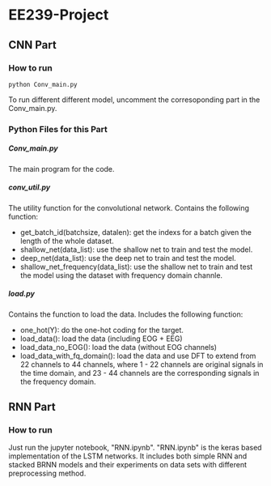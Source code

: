 # EE239-Project

## CNN Part

### How to run
```
python Conv_main.py
```
To run different different model, uncomment the corresoponding part in the Conv_main.py.

### Python Files for this Part
##### Conv_main.py
The main program for the code.
##### conv_util.py
The utility function for the convolutional network. Contains the following function:
* get_batch_id(batchsize, datalen): get the indexs for a batch given the length of the whole dataset.
* shallow_net(data_list): use the shallow net to train and test the model.
* deep_net(data_list): use the deep net to train and test the model.
* shallow_net_frequency(data_list): use the shallow net to train and test the model using the dataset with frequency domain channle.
##### load.py
Contains the function to load the data. Includes the following function:
* one_hot(Y): do the one-hot coding for the target.
* load_data(): load the data (including EOG + EEG)
* load_data_no_EOG(): load the data (without EOG channels)
* load_data_with_fq_domain(): load the data and use DFT to extend from 22 channels to 44 channels, where 1 - 22 channels are original signals in the time domain, and 23 - 44 channels are the corresponding signals in the frequency domain.

## RNN Part
### How to run
Just run the jupyter notebook, "RNN.ipynb". "RNN.ipynb" is the keras based implementation of the LSTM networks. It includes both simple RNN and stacked BRNN models and their experiments on data sets with different preprocessing method.
